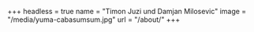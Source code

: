 +++
headless = true
name = "Timon Juzi und Damjan Milosevic"
image = "/media/yuma-cabasumsum.jpg"
url = "/about/"
+++
